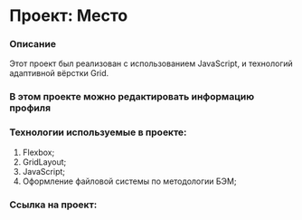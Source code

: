 # Проект: Место

### Описание

Этот проект был реализован с использованием JavaScript, и технологий адаптивной вёрстки Grid.

### В этом проекте можно редактировать информацию профиля

### Технологии используемые в проекте:

1. Flexbox;
2. GridLayout;
3. JavaScript;
4. Оформление файловой системы по методологии БЭМ;

### Ссылка на проект: 

